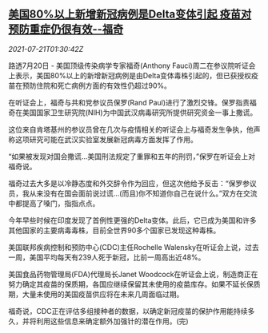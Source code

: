 <!--1626832863000-->
[美国80%以上新增新冠病例是Delta变体引起 疫苗对预防重症仍很有效--福奇](https://cn.reuters.com/article/us-fauci-covid-delta-vaccine-0721-idCNKBS2ER03W)
------

<div><i>2021-07-21T01:30:42Z</i></div><p>路透7月20日 - 美国顶级传染病学专家福奇(Anthony Fauci)周二在参议院听证会上表示，美国80%以上的新增新冠病例是由Delta变体毒株引起的，但已获授权疫苗在预防住院和死亡病例方面的有效性仍超过90%。</p><p>在听证会上，福奇与共和党参议员保罗(Rand Paul)进行了激烈交锋。保罗指责福奇在美国国家卫生研究院(NIH)为中国武汉病毒研究所提供研究资金一事上撒谎。</p><p>这位来自肯塔基州的参议员曾在几次与疫情相关的听证会上与福奇发生争执，他声称这项研究可能在武汉实验室发展新冠病毒方面发挥了作用。</p><p>“如果被发现对国会撒谎...美国刑法规定了重罪和五年的刑罚，”保罗在听证会上对福奇说。</p><p>福奇过去大多是以冷静态度和外交辞令作为回应，但这次他给予反击：“保罗参议员，我从来没有在国会面前说过谎...(而且)你不知道你自己在说什么。”双方在交流中都提高了嗓门，指指点点。</p><p>今年早些时候在印度发现了首例性更强的Delta变体。此后，它已成为美国和许多其他国家的主要病毒毒株，目前全世界90多个国家已发现这种毒株。</p><p>美国联邦疾病控制和预防中心(CDC)主任Rochelle Walensky在听证会上说，过去一周，美国平均每天有239人死于新冠，比前一周高出近48%。</p><p>美国食品药物管理局(FDA)代理局长Janet Woodcock在听证会上说，制造商正在努力确定其疫苗的保质期，各国应继续保留其未使用的疫苗库存。如果不延长保质期，大量未使用的美国疫苗供应将在未来几周面临过期。</p><p>福奇说，CDC正在评估多组接种者的数据，以确定新冠疫苗的保护作用能持续多久，并将利用这些信息来确定额外加强针的潜在作用。(完)</p>
